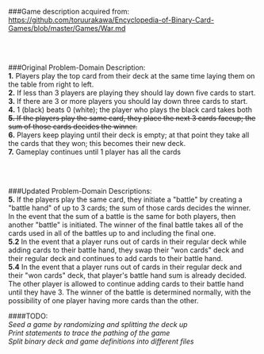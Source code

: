 ###Game description acquired from:
<br>
   https://github.com/toruurakawa/Encyclopedia-of-Binary-Card-Games/blob/master/Games/War.md

<br><br>

###Original Problem-Domain Description:
<br>
**1.** Players play the top card from their deck at the same time laying them on the table from right to left.
<br>
**2.** If less than 3 players are playing they should lay down five cards to start.
<br>
**3.** If there are 3 or more players you should lay down three cards to start.
<br>
**4.** 1 (black) beats 0 (white); the player who plays the black card takes both
<br>
~~**5.** If the players play the same card, they place the next 3 cards faceup; the sum of those cards decides the winner.~~
<br>
**6.** Players keep playing until their deck is empty; at that point they take all the cards that they won; this becomes their new deck.
<br>
**7.** Gameplay continues until 1 player has all the cards

<br><br>

###Updated Problem-Domain Descriptions:
<br>
**5.** If the players play the same card, they initiate a "battle" by creating a "battle hand" of up to 3 cards; the sum of those cards decides the winner. In the event that the sum of a battle is the same for both players, then another "battle" is initiated. The winner of the final battle takes all of the cards used in all of the battles up to and including the final one.
<br>
**5.2** In the event that a player runs out of cards in their regular deck while adding cards to their battle hand, they swap their "won cards" deck and their regular deck and continues to add cards to their battle hand.
<br>
**5.4** In the event that a player runs out of cards in their regular deck and their "won cards" deck, that player's battle hand sum is already decided. The other player is allowed to continue adding cards to their battle hand until they have 3. The winner of the battle is determined normally, with the possibility of one player having more cards than the other.


####TODO:
<br>
*Seed a game by randomizing and splitting the deck up*
<br>
*Print statements to trace the pathing of the game*
<br>
*Split binary deck and game definitions into different files*
